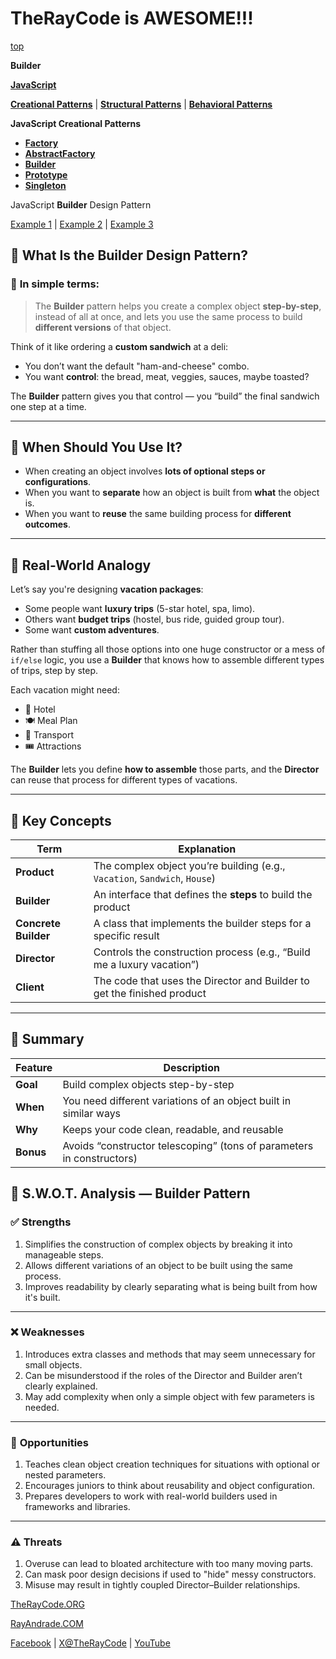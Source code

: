 # TheRayCode is AWESOME!!!

[top](../README.md)

**Builder**

**[JavaScript](../README.md)** 

**[Creational Patterns](../README.md)** | **[Structural Patterns](../../Structural/README.md)** | **[Behavioral Patterns](../../Behavioral/README.md)**

**JavaScript Creational Patterns**

 * **[Factory](../Factory/README.md)**
 * **[AbstractFactory](../AbstractFactory/README.md)**
 * **[Builder](./README.md)**
 * **[Prototype](../Prototype/README.md)**
 * **[Singleton](../Singleton/README.md)**

JavaScript **Builder** Design Pattern

[Example 1](./Example1/README.md) | [Example 2](./Example2/README.md) | [Example 3](./Example3/README.md)

## 🧱 What Is the Builder Design Pattern?

### 🎯 **In simple terms:**

> The **Builder** pattern helps you create a complex object **step-by-step**, instead of all at once, and lets you use the same process to build **different versions** of that object.

Think of it like ordering a **custom sandwich** at a deli:

* You don’t want the default "ham-and-cheese" combo.
* You want **control**: the bread, meat, veggies, sauces, maybe toasted?

The **Builder** pattern gives you that control — you “build” the final sandwich one step at a time.

---

## 🧩 When Should You Use It?

* When creating an object involves **lots of optional steps or configurations**.
* When you want to **separate** how an object is built from **what** the object is.
* When you want to **reuse** the same building process for **different outcomes**.

---

## 🧪 Real-World Analogy

Let’s say you're designing **vacation packages**:

* Some people want **luxury trips** (5-star hotel, spa, limo).
* Others want **budget trips** (hostel, bus ride, guided group tour).
* Some want **custom adventures**.

Rather than stuffing all those options into one huge constructor or a mess of `if/else` logic, you use a **Builder** that knows how to assemble different types of trips, step by step.

Each vacation might need:

* 🏨 Hotel
* 🍽️ Meal Plan
* 🚗 Transport
* 🎟️ Attractions

The **Builder** lets you define **how to assemble** those parts, and the **Director** can reuse that process for different types of vacations.

---

## 🧠 Key Concepts

| Term                 | Explanation                                                                |
| -------------------- | -------------------------------------------------------------------------- |
| **Product**          | The complex object you’re building (e.g., `Vacation`, `Sandwich`, `House`) |
| **Builder**          | An interface that defines the **steps** to build the product               |
| **Concrete Builder** | A class that implements the builder steps for a specific result            |
| **Director**         | Controls the construction process (e.g., “Build me a luxury vacation”)     |
| **Client**           | The code that uses the Director and Builder to get the finished product    |

---

## 🧠 Summary

| Feature   | Description                                                           |
| --------- | --------------------------------------------------------------------- |
| **Goal**  | Build complex objects step-by-step                                    |
| **When**  | You need different variations of an object built in similar ways      |
| **Why**   | Keeps your code clean, readable, and reusable                         |
| **Bonus** | Avoids “constructor telescoping” (tons of parameters in constructors) |


## 🧱 S.W\.O.T. Analysis — Builder Pattern

### ✅ **Strengths**

1. Simplifies the construction of complex objects by breaking it into manageable steps.
2. Allows different variations of an object to be built using the same process.
3. Improves readability by clearly separating what is being built from how it's built.

---

### ❌ **Weaknesses**

1. Introduces extra classes and methods that may seem unnecessary for small objects.
2. Can be misunderstood if the roles of the Director and Builder aren’t clearly explained.
3. May add complexity when only a simple object with few parameters is needed.

---

### 🌱 **Opportunities**

1. Teaches clean object creation techniques for situations with optional or nested parameters.
2. Encourages juniors to think about reusability and object configuration.
3. Prepares developers to work with real-world builders used in frameworks and libraries.

---

### ⚠️ **Threats**

1. Overuse can lead to bloated architecture with too many moving parts.
2. Can mask poor design decisions if used to "hide" messy constructors.
3. Misuse may result in tightly coupled Director–Builder relationships.


[TheRayCode.ORG](https://www.TheRayCode.org)

[RayAndrade.COM](https://www.RayAndrade.com)

[Facebook](https://www.facebook.com/TheRayCode/) | [X@TheRayCode](https://www.x.com@TheRayCode/) | [YouTube](https://www.youtube.com@TheRayCode/)

